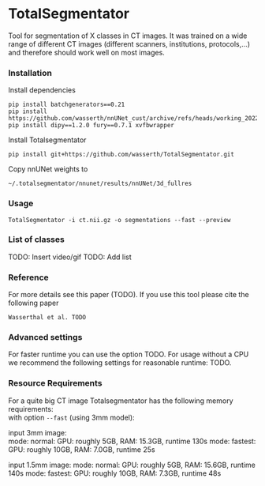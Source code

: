 # TotalSegmentator

Tool for segmentation of X classes in CT images. It was trained on a wide range of different CT images (different scanners, institutions, protocols,...) and therefore should work well on most images.

### Installation

Install dependencies
```
pip install batchgenerators==0.21                             
pip install https://github.com/wasserth/nnUNet_cust/archive/refs/heads/working_2022_03_18.zip
pip install dipy==1.2.0 fury==0.7.1 xvfbwrapper
```

Install Totalsegmentator
```
pip install git+https://github.com/wasserth/TotalSegmentator.git
```

Copy nnUNet weights to
```
~/.totalsegmentator/nnunet/results/nnUNet/3d_fullres
```

### Usage
```
TotalSegmentator -i ct.nii.gz -o segmentations --fast --preview
```

### List of classes
TODO: Insert video/gif
TODO: Add list

### Reference 
For more details see this paper (TODO).
If you use this tool please cite the following paper
```
Wasserthal et al. TODO
```

### Advanced settings
For faster runtime you can use the option TODO.
For usage without a CPU we recommend the following settings for reasonable runtime: TODO.


### Resource Requirements
For a quite big CT image Totalsegmentator has the following memory requirements:  
with option `--fast` (using 3mm model):  

input 3mm image:  
mode: normal: GPU: roughly 5GB, RAM: 15.3GB, runtime 130s
mode: fastest: GPU: roughly 10GB, RAM: 7.0GB, runtime 25s

input 1.5mm image:
mode: normal: GPU: roughly 5GB, RAM: 15.6GB, runtime 140s
mode: fastest: GPU: roughly 10GB, RAM: 7.3GB, runtime 48s

